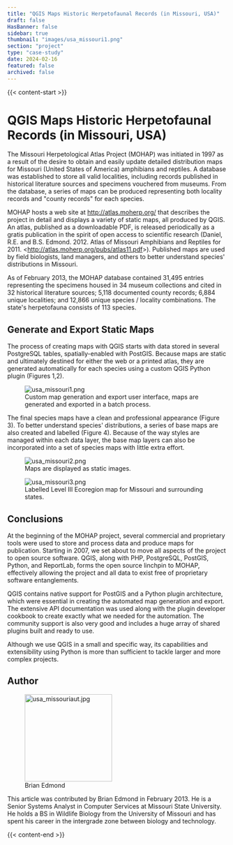 ```yaml
---
title: "QGIS Maps Historic Herpetofaunal Records (in Missouri, USA)"
draft: false
HasBanner: false
sidebar: true
thumbnail: "images/usa_missouri1.png"
section: "project"
type: "case-study"
date: 2024-02-16
featured: false
archived: false
---
```

{{< content-start >}}

# QGIS Maps Historic Herpetofaunal Records (in Missouri, USA)

The Missouri Herpetological Atlas Project (MOHAP) was initiated in 1997 as a result of the desire to obtain and easily update detailed distribution maps for Missouri (United States of America) amphibians and reptiles. A database was established to store all valid localities, including records published in historical literature sources and specimens vouchered from museums. From the database, a series of maps can be produced representing both locality records and \"county records\" for each species.

MOHAP hosts a web site at <http://atlas.moherp.org/> that describes the project in detail and displays a variety of static maps, all produced by QGIS. An atlas, published as a downloadable PDF, is released periodically as a gratis publication in the spirit of open access to scientific research (Daniel, R.E. and B.S. Edmond. 2012. Atlas of Missouri Amphibians and Reptiles for 2011. \<<http://atlas.moherp.org/pubs/atlas11.pdf>\>). Published maps are used by field biologists, land managers, and others to better understand species\' distributions in Missouri.

As of February 2013, the MOHAP database contained 31,495 entries representing the specimens housed in 34 museum collections and cited in 32 historical literature sources; 5,118 documented county records; 6,884 unique localities; and 12,866 unique species / locality combinations. The state\'s herpetofauna consists of 113 species.

## Generate and Export Static Maps

The process of creating maps with QGIS starts with data stored in several PostgreSQL tables, spatially-enabled with PostGIS. Because maps are static and ultimately destined for either the web or a printed atlas, they are generated automatically for each species using a custom QGIS Python plugin (Figures 1,2).

<figure>
<img src="../images/usa_missouri1.png" class="align-right" alt="usa_missouri1.png" />
<figcaption>Custom map generation and export user interface, maps are generated and exported in a batch process.</figcaption>
</figure>

The final species maps have a clean and professional appearance (Figure 3). To better understand species\' distributions, a series of base maps are also created and labelled (Figure 4). Because of the way styles are managed within each data layer, the base map layers can also be incorporated into a set of species maps with little extra effort.

<figure>
<img src="../images/usa_missouri2.png" class="align-right" alt="usa_missouri2.png" />
<figcaption>Maps are displayed as static images.</figcaption>
</figure>

<figure>
<img src="../images/usa_missouri3.png" class="align-right" alt="usa_missouri3.png" />
<figcaption>Labelled Level III Ecoregion map for Missouri and surrounding states.</figcaption>
</figure>

## Conclusions

At the beginning of the MOHAP project, several commercial and proprietary tools were used to store and process data and produce maps for publication. Starting in 2007, we set about to move all aspects of the project to open source software. QGIS, along with PHP, PostgreSQL, PostGIS, Python, and ReportLab, forms the open source linchpin to MOHAP, effectively allowing the project and all data to exist free of proprietary software entanglements.

QGIS contains native support for PostGIS and a Python plugin architecture, which were essential in creating the automated map generation and export. The extensive API documentation was used along with the plugin developer cookbook to create exactly what we needed for the automation. The community support is also very good and includes a huge array of shared plugins built and ready to use.

Although we use QGIS in a small and specific way, its capabilities and extensibility using Python is more than sufficient to tackle larger and more complex projects.

## Author

<figure>
<img src="../images/usa_missouriaut.jpg" class="align-left" height="200" alt="usa_missouriaut.jpg" />
<figcaption>Brian Edmond</figcaption>
</figure>

This article was contributed by Brian Edmond in February 2013. He is a Senior Systems Analyst in Computer Services at Missouri State University. He holds a BS in Wildlife Biology from the University of Missouri and has spent his career in the intergrade zone between biology and technology.

{{< content-end >}}
